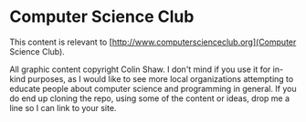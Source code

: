 # Computer Science Club


This content is relevant to [http://www.computerscienceclub.org](Computer Science Club).

All graphic content copyright Colin Shaw.  I don't mind if you use it for 
in-kind purposes, as I would like to see more local organizations attempting
to educate people about computer science and programming in general.  If you
do end up cloning the repo, using some of the content or ideas, drop me a 
line so I can link to your site.
